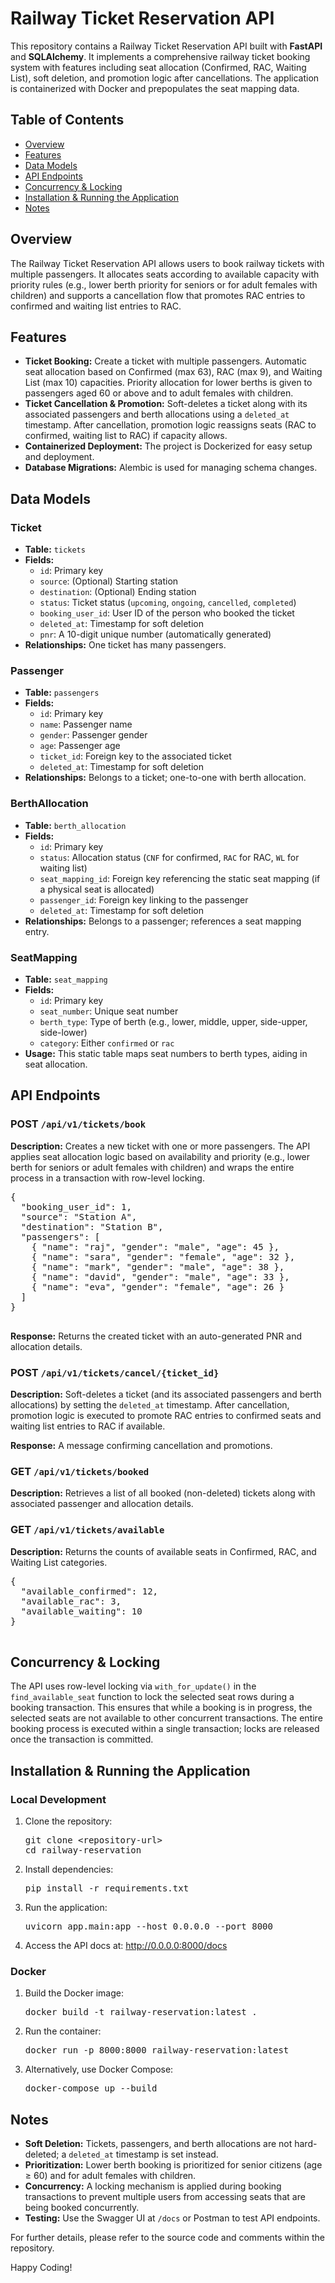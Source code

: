 
  <h1>Railway Ticket Reservation API</h1>
  <p>
    This repository contains a Railway Ticket Reservation API built with <strong>FastAPI</strong> and <strong>SQLAlchemy</strong>.
    It implements a comprehensive railway ticket booking system with features including seat allocation (Confirmed, RAC, Waiting List),
    soft deletion, and promotion logic after cancellations. The application is containerized with Docker and prepopulates the seat mapping data.
  </p>

  <h2>Table of Contents</h2>
  <ul>
    <li><a href="#overview">Overview</a></li>
    <li><a href="#features">Features</a></li>
    <li><a href="#data-models">Data Models</a></li>
    <li><a href="#api-endpoints">API Endpoints</a></li>
    <li><a href="#concurrency--locking">Concurrency &amp; Locking</a></li>
    <li><a href="#installation--running-the-application">Installation &amp; Running the Application</a></li>
    <li><a href="#notes">Notes</a></li>
  </ul>

  <h2 id="overview">Overview</h2>
  <p>
    The Railway Ticket Reservation API allows users to book railway tickets with multiple passengers.
    It allocates seats according to available capacity with priority rules (e.g., lower berth priority for seniors or for adult females with children)
    and supports a cancellation flow that promotes RAC entries to confirmed and waiting list entries to RAC.
  </p>

  <h2 id="features">Features</h2>
  <ul>
    <li><strong>Ticket Booking:</strong> Create a ticket with multiple passengers. Automatic seat allocation based on Confirmed (max 63), RAC (max 9), and Waiting List (max 10) capacities. Priority allocation for lower berths is given to passengers aged 60 or above and to adult females with children.</li>
    <li><strong>Ticket Cancellation &amp; Promotion:</strong> Soft-deletes a ticket along with its associated passengers and berth allocations using a <code>deleted_at</code> timestamp. After cancellation, promotion logic reassigns seats (RAC to confirmed, waiting list to RAC) if capacity allows.</li>
    <li><strong>Containerized Deployment:</strong> The project is Dockerized for easy setup and deployment.</li>
    <li><strong>Database Migrations:</strong> Alembic is used for managing schema changes.</li>
  </ul>

  <h2 id="data-models">Data Models</h2>
  <h3>Ticket</h3>
  <ul>
    <li><strong>Table:</strong> <code>tickets</code></li>
    <li><strong>Fields:</strong>
      <ul>
        <li><code>id</code>: Primary key</li>
        <li><code>source</code>: (Optional) Starting station</li>
        <li><code>destination</code>: (Optional) Ending station</li>
        <li><code>status</code>: Ticket status (<code>upcoming</code>, <code>ongoing</code>, <code>cancelled</code>, <code>completed</code>)</li>
        <li><code>booking_user_id</code>: User ID of the person who booked the ticket</li>
        <li><code>deleted_at</code>: Timestamp for soft deletion</li>
        <li><code>pnr</code>: A 10-digit unique number (automatically generated)</li>
      </ul>
    </li>
    <li><strong>Relationships:</strong> One ticket has many passengers.</li>
  </ul>

  <h3>Passenger</h3>
  <ul>
    <li><strong>Table:</strong> <code>passengers</code></li>
    <li><strong>Fields:</strong>
      <ul>
        <li><code>id</code>: Primary key</li>
        <li><code>name</code>: Passenger name</li>
        <li><code>gender</code>: Passenger gender</li>
        <li><code>age</code>: Passenger age</li>
        <li><code>ticket_id</code>: Foreign key to the associated ticket</li>
        <li><code>deleted_at</code>: Timestamp for soft deletion</li>
      </ul>
    </li>
    <li><strong>Relationships:</strong> Belongs to a ticket; one-to-one with berth allocation.</li>
  </ul>

  <h3>BerthAllocation</h3>
  <ul>
    <li><strong>Table:</strong> <code>berth_allocation</code></li>
    <li><strong>Fields:</strong>
      <ul>
        <li><code>id</code>: Primary key</li>
        <li><code>status</code>: Allocation status (<code>CNF</code> for confirmed, <code>RAC</code> for RAC, <code>WL</code> for waiting list)</li>
        <li><code>seat_mapping_id</code>: Foreign key referencing the static seat mapping (if a physical seat is allocated)</li>
        <li><code>passenger_id</code>: Foreign key linking to the passenger</li>
        <li><code>deleted_at</code>: Timestamp for soft deletion</li>
      </ul>
    </li>
    <li><strong>Relationships:</strong> Belongs to a passenger; references a seat mapping entry.</li>
  </ul>

  <h3>SeatMapping</h3>
  <ul>
    <li><strong>Table:</strong> <code>seat_mapping</code></li>
    <li><strong>Fields:</strong>
      <ul>
        <li><code>id</code>: Primary key</li>
        <li><code>seat_number</code>: Unique seat number</li>
        <li><code>berth_type</code>: Type of berth (e.g., lower, middle, upper, side-upper, side-lower)</li>
        <li><code>category</code>: Either <code>confirmed</code> or <code>rac</code></li>
      </ul>
    </li>
    <li><strong>Usage:</strong> This static table maps seat numbers to berth types, aiding in seat allocation.</li>
  </ul>

  <h2 id="api-endpoints">API Endpoints</h2>
  <h3>POST <code>/api/v1/tickets/book</code></h3>
  <p>
    <strong>Description:</strong> Creates a new ticket with one or more passengers. The API applies seat allocation logic based on availability and priority (e.g., lower berth for seniors or adult females with children) and wraps the entire process in a transaction with row-level locking.
  </p>
  <pre>
{
  "booking_user_id": 1,
  "source": "Station A",
  "destination": "Station B",
  "passengers": [
    { "name": "raj", "gender": "male", "age": 45 },
    { "name": "sara", "gender": "female", "age": 32 },
    { "name": "mark", "gender": "male", "age": 38 },
    { "name": "david", "gender": "male", "age": 33 },
    { "name": "eva", "gender": "female", "age": 26 }
  ]
}
    </pre>
    <p>
      <strong>Response:</strong> Returns the created ticket with an auto-generated PNR and allocation details.
    </p>

  <h3>POST <code>/api/v1/tickets/cancel/{ticket_id}</code></h3>
  <p>
    <strong>Description:</strong> Soft-deletes a ticket (and its associated passengers and berth allocations) by setting the <code>deleted_at</code> timestamp. After cancellation, promotion logic is executed to promote RAC entries to confirmed seats and waiting list entries to RAC if available.
  </p>
  <p><strong>Response:</strong> A message confirming cancellation and promotions.</p>

  <h3>GET <code>/api/v1/tickets/booked</code></h3>
  <p>
    <strong>Description:</strong> Retrieves a list of all booked (non-deleted) tickets along with associated passenger and allocation details.
  </p>

  <h3>GET <code>/api/v1/tickets/available</code></h3>
  <p>
    <strong>Description:</strong> Returns the counts of available seats in Confirmed, RAC, and Waiting List categories.
  </p>
  <pre>
{
  "available_confirmed": 12,
  "available_rac": 3,
  "available_waiting": 10
}
    </pre>

<h2 id="concurrency--locking">Concurrency &amp; Locking</h2>
<p>
  The API uses row-level locking via <code>with_for_update()</code> in the <code>find_available_seat</code> function to lock the selected seat rows during a booking transaction. This ensures that while a booking is in progress, the selected seats are not available to other concurrent transactions. The entire booking process is executed within a single transaction; locks are released once the transaction is committed.
</p>

<h2 id="installation--running-the-application">Installation &amp; Running the Application</h2>
<h3>Local Development</h3>
<ol>
  <li>Clone the repository:
    <pre>git clone &lt;repository-url&gt;
cd railway-reservation</pre>
      </li>
      <li>Install dependencies:
        <pre>pip install -r requirements.txt</pre>
      </li>
      <li>Run the application:
        <pre>uvicorn app.main:app --host 0.0.0.0 --port 8000</pre>
      </li>
      <li>Access the API docs at: <a href="http://0.0.0.0:8000/docs">http://0.0.0.0:8000/docs</a></li>
    </ol>

  <h3>Docker</h3>
  <ol>
    <li>Build the Docker image:
      <pre>docker build -t railway-reservation:latest .</pre>
    </li>
    <li>Run the container:
      <pre>docker run -p 8000:8000 railway-reservation:latest</pre>
    </li>
    <li>Alternatively, use Docker Compose:
      <pre>docker-compose up --build</pre>
    </li>
  </ol>

<h2 id="notes">Notes</h2>
<ul>
   <li><strong>Soft Deletion:</strong> Tickets, passengers, and berth allocations are not hard-deleted; a <code>deleted_at</code> timestamp is set instead.</li>
    <li><strong>Prioritization:</strong> Lower berth booking is prioritized for senior citizens (age ≥ 60) and for adult females with children.</li>
    <li><strong>Concurrency:</strong> A locking mechanism is applied during booking transactions to prevent multiple users from accessing seats that are being booked concurrently.</li>
    <li><strong>Testing:</strong> Use the Swagger UI at <code>/docs</code> or Postman to test API endpoints.</li>
</ul>

<p>
  For further details, please refer to the source code and comments within the repository.
</p>

<p>Happy Coding!</p>

    
